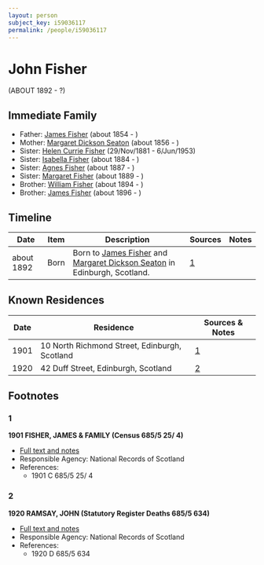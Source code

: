 ```yaml
---
layout: person
subject_key: i59036117
permalink: /people/i59036117
---
```


# John Fisher
(ABOUT 1892 - ?)

## Immediate Family

* Father: [James Fisher](./@22540348@-james-fisher-b1854-d.md) (about 1854 - )
* Mother: [Margaret Dickson Seaton](./@45571672@-margaret-dickson-seaton-b1856-d.md) (about 1856 - )
* Sister: [Helen Currie Fisher](./@18426904@-helen-currie-fisher-b1881-11-29-d1953-6-6.md) (29/Nov/1881 - 6/Jun/1953)
* Sister: [Isabella Fisher](./@51349357@-isabella-fisher-b1884-d.md) (about 1884 - )
* Sister: [Agnes Fisher](./@45605556@-agnes-fisher-b1887-d.md) (about 1887 - )
* Sister: [Margaret Fisher](./@21244212@-margaret-fisher-b1889-d.md) (about 1889 - )
* Brother: [William Fisher](./@85653512@-william-fisher-b1894-d.md) (about 1894 - )
* Brother: [James Fisher](./@39137337@-james-fisher-b1896-d.md) (about 1896 - )

## Timeline

Date | Item | Description | Sources | Notes
---|---|---|---|---
about 1892 | Born | Born to [James Fisher](./@22540348@-james-fisher-b1854-d.md) and [Margaret Dickson Seaton](./@45571672@-margaret-dickson-seaton-b1856-d.md) in Edinburgh, Scotland. | [1](#1) | 

## Known Residences

Date | Residence | Sources & Notes
---|---|---
1901 | 10 North Richmond Street, Edinburgh, Scotland | [1](#1)
1920 | 42 Duff Street, Edinburgh, Scotland | [2](#2)

## Footnotes

### 1

**1901 FISHER, JAMES & FAMILY (Census 685/5 25/ 4)**

* [Full text and notes](../sources/@142832@-1901-fisher,-james-&-family-census-685-5-25-4-.md)
* Responsible Agency: National Records of Scotland
* References: 
  * 1901 C 685/5 25/ 4

### 2

**1920 RAMSAY, JOHN (Statutory Register Deaths 685/5 634)**

* [Full text and notes](../sources/@29817066@-1920-ramsay,-john-statutory-register-deaths-685-5-634-.md)
* Responsible Agency: National Records of Scotland
* References: 
  * 1920 D 685/5 634

